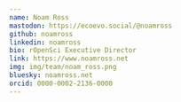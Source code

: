 ```yaml
---
name: Noam Ross
mastodon: https://ecoevo.social/@noamross
github: noamross
linkedin: noamross
bio: rOpenSci Executive Director
link: https://www.noamross.net
img: img/team/noam_ross.png
bluesky: noamross.net
orcid: 0000-0002-2136-0000
---
```

